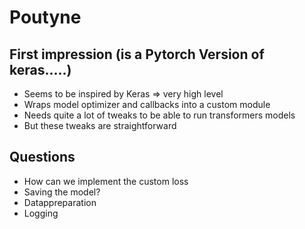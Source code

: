 # Poutyne

## First impression (is a Pytorch Version of keras.....)
* Seems to be inspired by Keras => very high level
* Wraps model optimizer and callbacks into a custom module
* Needs quite a lot of tweaks to be able to run transformers models
* But these tweaks are straightforward
## Questions

* How can we implement the custom loss
* Saving the model?
* Datappreparation
* Logging
